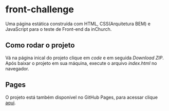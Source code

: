 # front-challenge
Uma página estática construída com HTML, CSS(Arquitetura BEM) e JavaScript para o teste de Front-end da inChurch.

## Como rodar o projeto
Vá na página inical do projeto clique em *code* e em seguida *Download ZIP*. Após baixar o projeto em sua máquina, execute o arquivo *index.html* no navegador.

## Pages
O projeto está também disponível no GitHub Pages, para acessar clique [aqui](https://bernardocastro.github.io/front-challenge/).
